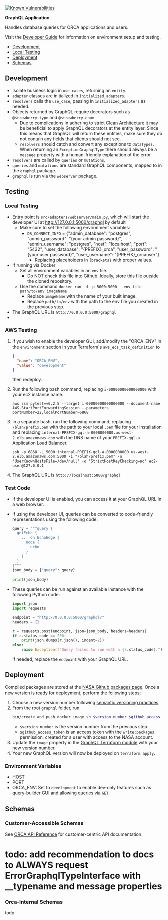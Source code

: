 [![Known Vulnerabilities](https://snyk.io/test/github/nasa/cumulus-orca/badge.svg?targetFile=graphql/requirements.txt)](https://snyk.io/test/github/nasa/cumulus-orca?targetFile=graphql/requirements.txt)

**GraphQL Application**

Handles database queries for ORCA applications and users.

Visit the [Developer Guide](https://nasa.github.io/cumulus-orca/docs/developer/development-guide/code/contrib-code-intro) for information on environment setup and testing.

- [Development](#development)
- [Local Testing](#local-testing)
- [Deployment](#deployment)
- [Schemas](#schemas)

## Development
- Isolate business logic in `use_cases`, returning an `entity`.
- `adapter` classes are initialized in `initialized_adapters`.
- `resolvers` calls the `use_case`, passing in `initialized_adapters` as needed.
- Objects returned by GraphQL require decorators such as `@strawberry.type` and `@strawberry.enum`
  - Due to complications in adhering to strict 
    [Clean Architecture](https://nasa.github.io/cumulus-orca/docs/developer/development-guide/code/clean-architecture)
    it may be beneficial to apply GraphQL decorators at the entity layer.
    Since this means that GraphQL will return these entities, 
    make sure they do not contain any fields that clients should not see.
  - `resolvers` should catch and convert any exceptions to `dataTypes`.
    When returning an `ExceptionGraphqlType` there should always be a `message` property 
    with a human-friendly explanation of the error.
- `resolvers` are called by `queries` or `mutations`.
- `queries` and `mutations` are standard GraphQL components, mapped to in the `graphql` package.
- `graphql` is run via the `webserver` package.

## Testing
### Local Testing
- Entry point is `src/adapters/webserver/main.py`, 
  which will start the developer UI at http://127.0.0.1:5000/graphql by default
  - Make sure to set the following environment variables:
    - `DB_CONNECT_INFO` = {"admin_database": "postgres", "admin_password": "{your admin password}", "admin_username": "postgres", "host": "localhost", "port": "5432", "user_database": "{PREFIX}_orca", "user_password": "{your user password}", "user_username": "{PREFIX}_orcauser"}
      - Replacing placeholders in `{brackets}` with proper values.
- If running via Docker
  - Set all environment variables in an `env` file.
    - Do NOT check this file into Github. Ideally, store this file outside the cloned repository.
  - Use the command `docker run -d -p 5000:5000 --env-file path/to/env imageName` 
    - Replace `imageName` with the name of your built image.
    - Replace `path/to/env` with the path to the env file you created in the previous step.
- The GraphQL URL is `http://0.0.0.0:5000/graphql`
- 
### AWS Testing
1. If you wish to enable the developer GUI, add/modify the "ORCA_ENV" 
   in the `environment` section in your Terraform's `aws_ecs_task_definition` to
   ```json
   {
     "name": "ORCA_ENV",
     "value": "development"
   }
   ```
   then redeploy.
   
2. Run the following bash command, 
   replacing `i-00000000000000000` with your ec2 instance name.
   ```shell
   aws ssm pytest==6.2.5 --target i-00000000000000000 --document-name AWS-StartPortForwardingSession --parameters portNumber=22,localPortNumber=6868
   ```
3. In a separate bash, run the following command,
   replacing `/blah/prefix.pem` with the path to your local `.pem` file for your installation and
   replacing `internal-PREFIX-gql-a-0000000000.us-west-2.elb.amazonaws.com` with the DNS name of your `PREFIX-gql-a` Application Load Balancer.
   ```shell
   ssh -p 6868 -L 5000:internal-PREFIX-gql-a-0000000000.us-west-2.elb.amazonaws.com:5000 -i "/blah/prefix.pem" -o "UserKnownHostsFile=/dev/null" -o "StrictHostKeyChecking=no" ec2-user@127.0.0.1
   ```
4. The GraphQL URL is `http://localhost:5000/graphql`

### Test Code
- If the developer UI is enabled, you can access it at your GraphQL URL in a web browser.
- If using the developer UI, queries can be converted to code-friendly representations using the following code:
  ```python
  query = """query {
    getEcho {
      ... on EchoEdge {
        node {
          echo
        }
      }
    }
  }"""
  json_body = {"query": query}
  
  print(json_body)
  ```
  
- These queries can be run against an available instance with the following Python code:
  ```python
  import json
  import requests
  
  endpoint = "http://0.0.0.0:5000/graphql/"
  headers = {}
  
  r = requests.post(endpoint, json=json_body, headers=headers)
  if r.status_code == 200:
      print(json.dumps(r.json(), indent=2))
  else:
      raise Exception(f"Query failed to run with a {r.status_code}.")
  ```
  If needed, replace the `endpoint` with your GraphQL URL.

## Deployment
Compiled packages are stored at the [NASA Github packages page](https://github.com/orgs/nasa/packages/container/package/cumulus-orca%2Fgraphql).
Once a new version is ready for deployment, perform the following steps:
1. Choose a new version number following [semantic versioning practices](https://semver.org/).
1. From the root `graphql` folder, run
   ```bash
   bin/create_and_push_docker_image.sh $version_number $github_access_token
   ```
   - `$version_number` is the version number from the previous step.
   - `$github_access_token` is an [access token](https://github.com/settings/tokens) with the `write:packages` permission, created for a user with access to the NASA account.
1. Update the `image` property in the [GraphQL Terraform module](https://github.com/nasa/cumulus-orca/blob/master/modules/graph_ql/main.tf) with your new version number.
1. Your new GraphQL version will now be deployed on `terraform apply`.

### Environment Variables
- HOST
- PORT
- ORCA_ENV: Set to `development` to enable dev-only features such as query-builder GUI and allowing queries via `GET`.
  

<a name="input-output-schemas"></a>
## Schemas
### Customer-Accessible Schemas
See [ORCA API Reference](https://nasa.github.io/cumulus-orca/docs/developer/api/orca-api) 
for customer-centric API documentation.
# todo: add recommendation to docs to ALWAYS request ErrorGraphqlTypeInterface with __typename and message properties

### Orca-Internal Schemas
todo

